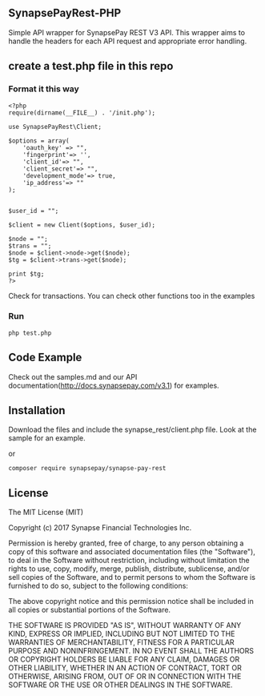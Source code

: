 ## SynapsePayRest-PHP

Simple API wrapper for SynapsePay REST V3 API.  This wrapper aims to handle the headers for each API request and appropriate error handling.


## create a test.php file in this repo

### Format it this way
```
<?php
require(dirname(__FILE__) . '/init.php');

use SynapsePayRest\Client;

$options = array(
	'oauth_key' => "",
	'fingerprint'=> '',
	'client_id'=> "",
	'client_secret'=> "",
	'development_mode'=> true,
	'ip_address'=> ""
);	


$user_id = "";

$client = new Client($options, $user_id);

$node = "";
$trans = "";
$node = $client->node->get($node);
$tg = $client->trans->get($node);

print $tg;
?>
```

Check for transactions. You can check other functions too in the examples

### Run
```
php test.php
```


## Code Example

Check out the samples.md and our API documentation(http://docs.synapsepay.com/v3.1) for examples.

## Installation

Download the files and include the synapse_rest/client.php file.  Look at the sample for an example.

or

`composer require synapsepay/synapse-pay-rest`


## License

The MIT License (MIT)

Copyright (c) 2017 Synapse Financial Technologies Inc.

Permission is hereby granted, free of charge, to any person obtaining a copy of
this software and associated documentation files (the "Software"), to deal in
the Software without restriction, including without limitation the rights to
use, copy, modify, merge, publish, distribute, sublicense, and/or sell copies of
the Software, and to permit persons to whom the Software is furnished to do so,
subject to the following conditions:

The above copyright notice and this permission notice shall be included in all
copies or substantial portions of the Software.

THE SOFTWARE IS PROVIDED "AS IS", WITHOUT WARRANTY OF ANY KIND, EXPRESS OR
IMPLIED, INCLUDING BUT NOT LIMITED TO THE WARRANTIES OF MERCHANTABILITY, FITNESS
FOR A PARTICULAR PURPOSE AND NONINFRINGEMENT. IN NO EVENT SHALL THE AUTHORS OR
COPYRIGHT HOLDERS BE LIABLE FOR ANY CLAIM, DAMAGES OR OTHER LIABILITY, WHETHER
IN AN ACTION OF CONTRACT, TORT OR OTHERWISE, ARISING FROM, OUT OF OR IN
CONNECTION WITH THE SOFTWARE OR THE USE OR OTHER DEALINGS IN THE SOFTWARE.
